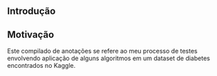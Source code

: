 ## Introdução

## Motivação
Este compilado de anotações se refere ao meu processo de testes envolvendo aplicação de alguns algoritmos em um dataset de diabetes encontrados no Kaggle.